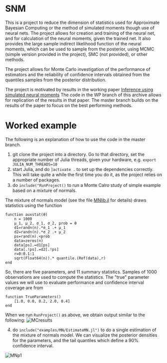 # SNM
This is a project to reduce the dimension of statistics used for Approximate Bayesian Computing or the method of simulated moments though use of neural nets. The project allows for creation and training of the neural net, and for calculation of the neural moments, given the trained net. It also provides the large sample indirect likelihood function of the neural moments, which can be used to sample from the posterior, using MCMC (simple version provided in the project), SMC (not provided), or other methods. 

The project allows for Monte Carlo investigation of the performance of estimators and the reliability of confidence intervals obtained from the quantiles samples from the posterior distribution.

The project is motivated by results in the working paper <a href=https://www.barcelonagse.eu/research/working-papers/inference-using-simulated-neural-moments>Inference using simulated neural moments</a> The code in the WP branch of this archive allows for replication of the results in that paper. The master branch builds on the results of the paper to focus on the best performing methods.

# Worked example
The following is an explanation of how to use the code in the master branch.

1. git clone the project into a directory. Go to that directory, set the appropriate number of Julia threads, given your hardware, e.g. ```export JULIA_NUM_THREADS=10```
2. start Julia, and do ```]activate .``` to set up the dependencies correctly. This will take quite a while the first time you do it, as the project relies on a number of packages.
3. do ```include("RunProject()```  to run a Monte Calro study of simple example based on a mixture of normals.

The mixture of normals model (see the file [MNlib.jl](https://github.com/mcreel/SNM/blob/master/examples/MN/MNlib.jl) for details) draws statistics using the function
```
function auxstat(θ)
    n = 1000
    μ_1, μ_2, σ_1, σ_2, prob = θ
    d1=randn(n).*σ_1 .+ μ_1
    d2=randn(n).*σ_2 .+ μ_2
    ps=rand(n).<prob
    data=zeros(n)
    data[ps].=d1[ps]
    data[.!ps].=d2[.!ps]
    r=0:0.1:1
    sqrt(Float64(n)).* quantile.(Ref(data),r)
end
```    

So, there are five parameters, and 11 summary statistics. Samples of 1000 observations are used to compute the statistics. The "true" parameter values we will use to evaluate performance and confidence interval coverage are from

```
function TrueParameters()
    [1.0, 0.0, 0.2, 2.0, 0.4]
end
```    
When we run ```RunProject()``` as above, we obtain output similar to the following:
![MCresults](https://github.com/mcreel/SNM/blob/master/MCresults.png)


4. do ```include("examples/MN/EstimateMN.jl")``` to do a single estimation of the mixture of normals model. We can visualize the posterior densities for the parameters, and the tail quantiles which define a 90% confidence interval.

![MNp1](https://github.com/mcreel/SNM/blob/master/MNp1.png)

